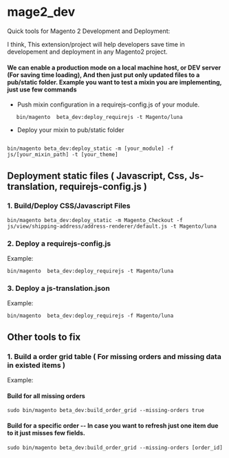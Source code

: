 # mage2_dev
Quick tools for Magento 2 Development and Deployment:

I think, This extension/project will help developers save time in developement and deployment in any Magento2 project.

#### We can enable a production mode on a local machine host, or DEV server (For saving time loading), And then just put only updated files to a pub/static folder. Example you want to test a mixin you are implementing, just use few commands
- Push mixin configuration in a requirejs-config.js of your module.
```
   bin/magento  beta_dev:deploy_requirejs -t Magento/luna
```
- Deploy your mixin to pub/static folder
```

bin/magento beta_dev:deploy_static -m [your_module] -f js/[your_mixin_path] -t [your_theme]

```

## Deployment static files ( Javascript, Css, Js-translation, requirejs-config.js )
### 1. Build/Deploy CSS/Javascript Files
```
bin/magento beta_dev:deploy_static -m Magento_Checkout -f js/view/shipping-address/address-renderer/default.js -t Magento/luna
```

### 2. Deploy a requirejs-config.js 
Example:
```
bin/magento  beta_dev:deploy_requirejs -t Magento/luna
```

### 3. Deploy a js-translation.json 
Example:
```
bin/magento  beta_dev:deploy_requirejs -f Magento/luna
```

## Other tools to fix 
### 1. Build a order grid table ( For missing orders and missing data in existed items ) 
Example:
#### Build for all missing orders 
```
sudo bin/magento beta_dev:build_order_grid --missing-orders true

```
#### Build for a specific order -- In case you want to refresh just one item due to it just misses few fields. 

```
sudo bin/magento beta_dev:build_order_grid --missing-orders [order_id]

```
